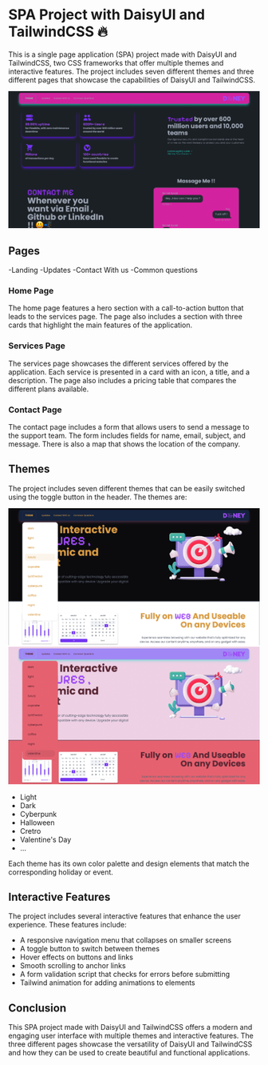 # SPA Project with DaisyUI and TailwindCSS 🔥

This is a single page application (SPA) project made with DaisyUI and TailwindCSS, two CSS frameworks that offer multiple themes and interactive features. The project includes seven different themes and three different pages that showcase the capabilities of DaisyUI and TailwindCSS.

![](https://github.com/danialeyz/SPA-app/blob/156d261ea01e67e6f28d5ffa4bd6287533826f5d/Screen%20Shot%201402-08-09%20at%2016.06.57.png)

## Pages
-Landing
-Updates
-Contact With us
-Common questions

### Home Page

The home page features a hero section with a call-to-action button that leads to the services page. The page also includes a section with three cards that highlight the main features of the application.

### Services Page

The services page showcases the different services offered by the application. Each service is presented in a card with an icon, a title, and a description. The page also includes a pricing table that compares the different plans available.

### Contact Page

The contact page includes a form that allows users to send a message to the support team. The form includes fields for name, email, subject, and message. There is also a map that shows the location of the company.

## Themes

The project includes seven different themes that can be easily switched using the toggle button in the header. The themes are:

![](https://github.com/danialeyz/SPA-app/blob/156d261ea01e67e6f28d5ffa4bd6287533826f5d/Screen%20Shot%201402-08-09%20at%2016.07.29.png)
![](https://github.com/danialeyz/SPA-app/blob/156d261ea01e67e6f28d5ffa4bd6287533826f5d/Screen%20Shot%201402-08-09%20at%2016.07.43.png)

- Light
- Dark
- Cyberpunk
- Halloween
- Cretro
- Valentine's Day
- ...

Each theme has its own color palette and design elements that match the corresponding holiday or event.

## Interactive Features

The project includes several interactive features that enhance the user experience. These features include:

- A responsive navigation menu that collapses on smaller screens
- A toggle button to switch between themes
- Hover effects on buttons and links
- Smooth scrolling to anchor links
- A form validation script that checks for errors before submitting
- Tailwind animation for adding animations to elements

## Conclusion

This SPA project made with DaisyUI and TailwindCSS offers a modern and engaging user interface with multiple themes and interactive features. The three different pages showcase the versatility of DaisyUI and TailwindCSS and how they can be used to create beautiful and functional applications.
